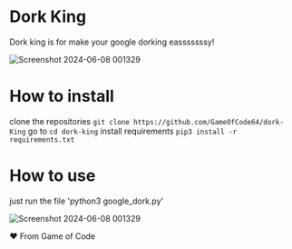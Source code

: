 # Dork King

Dork king is for make your google dorking easssssssy! 

![Screenshot 2024-06-08 001329](https://github.com/GameOfCode64/dork-King/assets/131631135/f327a68c-34ec-49af-9cc9-0cedeef6db96)

# How to install

clone the repositories `git clone https://github.com/GameOfCode64/dork-King`
go to `cd dork-king`
install requirements `pip3 install -r requirements.txt`

# How to use
just run the file 
'python3 google_dork.py'

![Screenshot 2024-06-08 001329](https://github.com/GameOfCode64/dork-King/assets/131631135/f327a68c-34ec-49af-9cc9-0cedeef6db96)

❤️ From Game of Code

